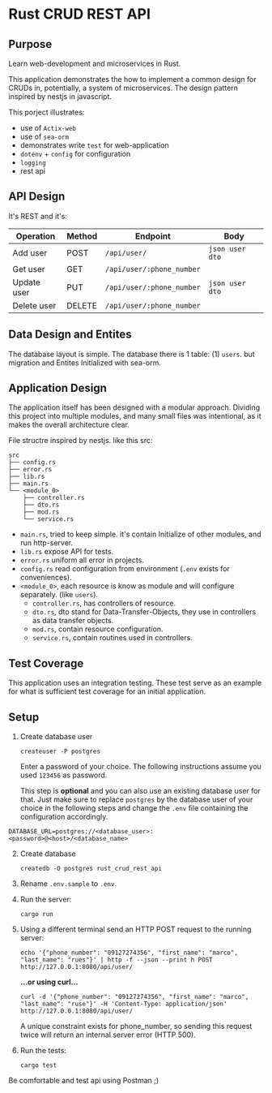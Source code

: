 # Rust CRUD REST API

## Purpose

Learn web-development and microservices in Rust.

This application demonstrates the how to implement a common design for CRUDs in, potentially, a system of microservices. The design pattern inspired by nestjs in javascript.

This porject illustrates:

- use of `Actix-web`
- use of `sea-orm`
- demonstrates write `test` for web-application
- `dotenv` + `config` for configuration
- `logging`
- rest api

## API Design

It's REST and it's:

|Operation      |Method  |Endpoint                    |Body               |
|---------------|--------|----------------------------|-------------------|
|Add user       |POST    |`/api/user/`                |`json user dto`    |
|Get user       |GET     |`/api/user/:phone_number`   |                   |
|Update user    |PUT     |`/api/user/:phone_number`   |`json user dto`    |
|Delete user    |DELETE  |`/api/user/:phone_number`   |                   |

## Data Design and Entites

The database layout is simple. The database there is 1 table: (1) `users`. but migration and Entites Initialized with sea-orm.

## Application Design

The application itself has been designed with a modular approach. Dividing this project into multiple modules, and many small files was intentional, as it makes the overall architecture clear.

File structre inspired by nestjs. like this src:

```
src
├── config.rs
├── error.rs
├── lib.rs
├── main.rs
└── <module_0>
    ├── controller.rs
    ├── dto.rs
    ├── mod.rs
    └── service.rs

```

- `main.rs`, tried to keep simple. it's contain Initialize of other modules, and run http-server.
- `lib.rs` expose API for tests.
- `error.rs` uniform all error in projects.
- `config.rs` read configuration from environment (`.env` exists for conveniences).
- `<module_0>`, each resource is know as module and will configure separately. (like `users`).
  - `controller.rs`, has controllers of resource.
  - `dto.rs`, dto stand for Data-Transfer-Objects, they use in controllers as data transfer objects.
  - `mod.rs`, contain resource configuration.
  - `service.rs`, contain routines used in controllers.

## Test Coverage

This application uses an integration testing. These test serve as an example for what is sufficient test coverage for an initial application.

## Setup

1. Create database user

   ```shell
   createuser -P postgres
   ```

   Enter a password of your choice. The following instructions assume you used `123456` as password.

   This step is **optional** and you can also use an existing database user for that. Just make sure to replace `postgres` by the database user of your choice in the following steps and change the `.env` file containing the configuration accordingly.

`DATABASE_URL=postgres://<database_user>:<password>@<host>/<database_name>`

2. Create database

   ```shell
   createdb -O postgres rust_crud_rest_api
   ```

4. Rename `.env.sample` to `.env`.

5. Run the server:

   ```shell
   cargo run
   ```

6. Using a different terminal send an HTTP POST request to the running server:

   ```shell
   echo '{"phone_number": "09127274356", "first_name": "marco", "last_name": "rues"}' | http -f --json --print h POST http://127.0.0.1:8080/api/user/
   ```

   **...or using curl...**

   ```shell
   curl -d '{"phone_number": "09127274356", "first_name": "marco", "last_name": "ruse"}' -H 'Content-Type: application/json' http://127.0.0.1:8080/api/user/
   ```

   A unique constraint exists for phone_number, so sending this request twice will return an internal server error (HTTP 500).

7. Run the tests:

   ```shell
   cargo test
   ```

Be comfortable and test api using Postman ;)
